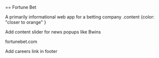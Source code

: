== Fortune Bet

A primarily informational web app for a betting company
.content {color: "closer to orange" }

Add  content slider
for news popups like Bwins

fortunebet.com

Add careers link in footer
